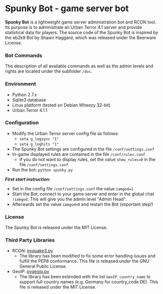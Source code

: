 # Spunky Bot - game server bot

**Spunky Bot** is a lightweight game server administration bot and RCON tool.
Its purpose is to administrate an Urban Terror 4.1 server and provide statistical data for players.
The source code of the Spunky Bot is inspired by the eb2k9 Bot by Shawn Haggard, which was released under the Beerware License.


### Bot Commands
The description of all available commands as well as the admin levels and rights are located under the subfolder `/doc`.


### Environment
- Python 2.7.x
- Sqlite3 database
- Linux platform (tested on Debian Wheezy 32-bit)
- Urban Terror 4.1.1


### Configuration
- Modify the Urban Terror server config file as follows:
	- `seta g_logsync "1"`
	- `seta g_loghits "1"`
- The Spunky Bot settings are configured in the file `/conf/settings.conf`
- In-game displayed rules are contained in the file `/conf/rules.conf`
	- If you do not want to display rules, set the value `show_rules=0` in the file `/conf/settings.conf`
- Run the bot: `python spunky.py`

**_First start instruction:_**

- Set in the config file `/conf/settings.conf` the value `iamgod=1`
- Start the Bot, connect to your game server and enter in the global chat `!iamgod`. This will give you the admin level "Admin Head".
- Afterwards set the value `iamgod=0` and restart the Bot (important step!)


### License
The Spunky Bot is released under the MIT License.


### Third Party Libraries
 - RCON: [pyquake3.py](https://github.com/urthub/pyquake3)
	- The library has been modified to fix some error handling issues and fulfill the PEP8 conformance. This file is released under the GNU General Public License.
 - GeoIP: [pygeoip.py](https://github.com/urthub/pygeoip)
	- The library has been extended with the list `GeoIP_country_name` to support full country names (e.g. Germany for country_code DE). This file is released under the MIT License.